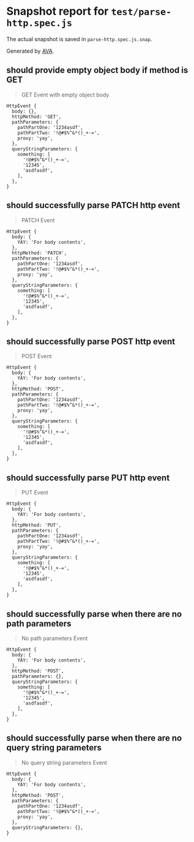 # Snapshot report for `test/parse-http.spec.js`

The actual snapshot is saved in `parse-http.spec.js.snap`.

Generated by [AVA](https://avajs.dev).

## should provide empty object body if method is GET

> GET Event with empty object body

    HttpEvent {
      body: {},
      httpMethod: 'GET',
      pathParameters: {
        pathPartOne: '1234asdf',
        pathPartTwo: '!@#$%^&*()_+-=',
        proxy: 'yay',
      },
      queryStringParameters: {
        something: [
          '!@#$%^&*()_+-=',
          '12345',
          'asdfasdf',
        ],
      },
    }

## should successfully parse PATCH http event

> PATCH Event

    HttpEvent {
      body: {
        YAY: 'For body contents',
      },
      httpMethod: 'PATCH',
      pathParameters: {
        pathPartOne: '1234asdf',
        pathPartTwo: '!@#$%^&*()_+-=',
        proxy: 'yay',
      },
      queryStringParameters: {
        something: [
          '!@#$%^&*()_+-=',
          '12345',
          'asdfasdf',
        ],
      },
    }

## should successfully parse POST http event

> POST Event

    HttpEvent {
      body: {
        YAY: 'For body contents',
      },
      httpMethod: 'POST',
      pathParameters: {
        pathPartOne: '1234asdf',
        pathPartTwo: '!@#$%^&*()_+-=',
        proxy: 'yay',
      },
      queryStringParameters: {
        something: [
          '!@#$%^&*()_+-=',
          '12345',
          'asdfasdf',
        ],
      },
    }

## should successfully parse PUT http event

> PUT Event

    HttpEvent {
      body: {
        YAY: 'For body contents',
      },
      httpMethod: 'PUT',
      pathParameters: {
        pathPartOne: '1234asdf',
        pathPartTwo: '!@#$%^&*()_+-=',
        proxy: 'yay',
      },
      queryStringParameters: {
        something: [
          '!@#$%^&*()_+-=',
          '12345',
          'asdfasdf',
        ],
      },
    }

## should successfully parse when there are no path parameters

> No path parameters Event

    HttpEvent {
      body: {
        YAY: 'For body contents',
      },
      httpMethod: 'POST',
      pathParameters: {},
      queryStringParameters: {
        something: [
          '!@#$%^&*()_+-=',
          '12345',
          'asdfasdf',
        ],
      },
    }

## should successfully parse when there are no query string parameters

> No query string parameters Event

    HttpEvent {
      body: {
        YAY: 'For body contents',
      },
      httpMethod: 'POST',
      pathParameters: {
        pathPartOne: '1234asdf',
        pathPartTwo: '!@#$%^&*()_+-=',
        proxy: 'yay',
      },
      queryStringParameters: {},
    }
